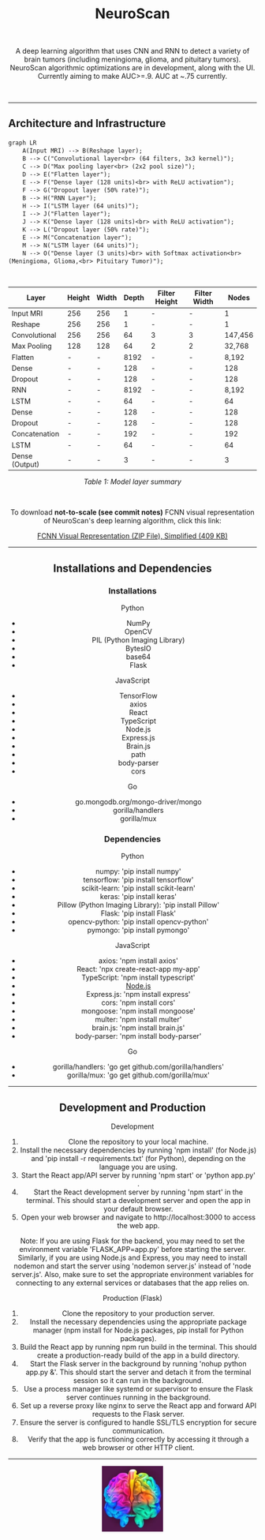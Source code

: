 <h1 align="center">NeuroScan</h1>
<br />
<p align="center">
A deep learning algorithm that uses CNN and RNN to detect a variety of brain tumors (including meningioma, glioma, and pituitary tumors). NeuroScan algorithmic optimizations are in development, along with the UI. Currently aiming to make AUC>=.9. AUC at ~.75 currently.
</p>
<br />

---

<h2>Architecture and Infrastructure</h2>

```mermaid
graph LR
    A(Input MRI) --> B(Reshape layer);
    B --> C("Convolutional layer<br> (64 filters, 3x3 kernel)");
    C --> D("Max pooling layer<br> (2x2 pool size)");
    D --> E("Flatten layer");
    E --> F("Dense layer (128 units)<br> with ReLU activation");
    F --> G("Dropout layer (50% rate)");
    B --> H("RNN Layer");
    H --> I("LSTM layer (64 units)");
    I --> J("Flatten layer");
    J --> K("Dense layer (128 units)<br> with ReLU activation");
    K --> L("Dropout layer (50% rate)");
    E --> M("Concatenation layer");
    M --> N("LSTM layer (64 units)");
    N --> O("Dense layer (3 units)<br> with Softmax activation<br> (Meningioma, Glioma,<br> Pituitary Tumor)");
```

<br />

<div align="center">
  <p> 

| Layer           | Height | Width | Depth | Filter Height | Filter Width | Nodes    |
|-----------------|--------|-------|-------|---------------|--------------|----------|
| Input MRI       | 256    | 256   | 1     | -             | -            | 1        |
| Reshape         | 256    | 256   | 1     | -             | -            | 1        |
| Convolutional   | 256    | 256   | 64    | 3             | 3            | 147,456  |
| Max Pooling     | 128    | 128   | 64    | 2             | 2            | 32,768   |
| Flatten         | -      | -     | 8192  | -             | -            | 8,192    |
| Dense           | -      | -     | 128   | -             | -            | 128      |
| Dropout         | -      | -     | 128   | -             | -            | 128      |
| RNN             | -      | -     | 8192  | -             | -            | 8,192    |
| LSTM            | -      | -     | 64    | -             | -            | 64       |
| Dense           | -      | -     | 128   | -             | -            | 128      |
| Dropout         | -      | -     | 128   | -             | -            | 128      |
| Concatenation   | -      | -     | 192   | -             | -            | 192      |
| LSTM            | -      | -     | 64    | -             | -            | 64       |
| Dense (Output)  | -      | -     | 3     | -             | -            | 3        |

*Table 1: Model layer summary*
</p>
    <br />
    
To download **not-to-scale (see commit notes)** FCNN visual representation of NeuroScan's deep learning algorithm, click this link: 


[FCNN Visual Representation (ZIP File), Simplified (409 KB)](https://github.com/AbhiAlest/NeuroScan/blob/main/Predictions/Development/NeuroScan%20SVG%20(Simplified).zip)

---
  
<h2 >Installations and Dependencies</h2>

<h3 >Installations</h3>

Python
* NumPy
* OpenCV
* PIL (Python Imaging Library)
* BytesIO
* base64
* Flask

JavaScript
* TensorFlow
* axios
* React
* TypeScript
* Node.js
* Express.js
* Brain.js
* path
* body-parser
* cors

Go
* go.mongodb.org/mongo-driver/mongo
* gorilla/handlers
* gorilla/mux

<h3 >Dependencies</h3>



Python
* numpy: 'pip install numpy'
* tensorflow: 'pip install tensorflow'
* scikit-learn: 'pip install scikit-learn'
* keras: 'pip install keras'
* Pillow (Python Imaging Library): 'pip install Pillow'
* Flask: 'pip install Flask'
* opencv-python: 'pip install opencv-python'
* pymongo: 'pip install pymongo'

JavaScript
* axios: 'npm install axios'
* React: 'npx create-react-app my-app'
* TypeScript: 'npm install typescript'
* [Node.js](https://nodejs.org/en/download)
* Express.js: 'npm install express'
* cors: 'npm install cors'
* mongoose: 'npm install mongoose'
* multer: 'npm install multer'
* brain.js: 'npm install brain.js'
* body-parser: 'npm install body-parser'

Go
* gorilla/handlers: 'go get github.com/gorilla/handlers'
* gorilla/mux: 'go get github.com/gorilla/mux'



---
<h2 >Development and Production</h2>

Development
1. Clone the repository to your local machine.
2. Install the necessary dependencies by running 'npm install' (for Node.js) and 'pip install -r requirements.txt' (for Python), depending on the language you are using.
3. Start the React app/API server by running 'npm start' or 'python app.py' .
4. Start the React development server by running 'npm start' in the terminal. This should start a development server and open the app in your default browser.
5. Open your web browser and navigate to http://localhost:3000 to access the web app.

Note: If you are using Flask for the backend, you may need to set the environment variable 'FLASK_APP=app.py' before starting the server. Similarly, if you are using Node.js and Express, you may need to install nodemon and start the server using 'nodemon server.js' instead of 'node server.js'. Also, make sure to set the appropriate environment variables for connecting to any external services or databases that the app relies on.

Production (Flask)
1. Clone the repository to your production server.
2. Install the necessary dependencies using the appropriate package manager (npm install for Node.js packages, pip install for Python packages).
3. Build the React app by running npm run build in the terminal. This should create a production-ready build of the app in a build directory.
4. Start the Flask server in the background by running 'nohup python app.py &'. This should start the server and detach it from the terminal session so it can run in the background.
5. Use a process manager like systemd or supervisor to ensure the Flask server continues running in the background.
6. Set up a reverse proxy like nginx to serve the React app and forward API requests to the Flask server.
7. Ensure the server is configured to handle SSL/TLS encryption for secure communication.
8. Verify that the app is functioning correctly by accessing it through a web browser or other HTTP client.


---
<div align="center">
  <p> 
    <img src="https://github.com/AbhiAlest/NeuroScan/blob/main/Logo/NeuroScan.png?raw=true" alt = "NeuroScan Logo" >
</p>
